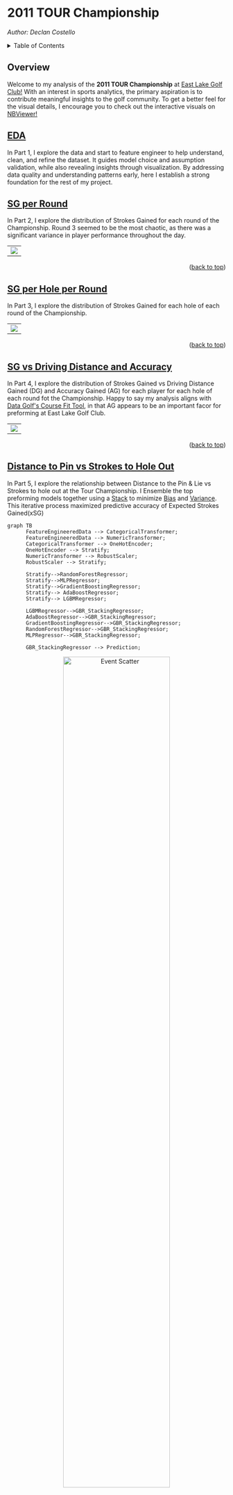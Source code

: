 <a name="readme-top"></a>
# **2011 TOUR Championship**
*Author: Declan Costello*

<!-- TABLE OF CONTENTS -->
<details>
  <summary>Table of Contents</summary>
  <ol>
    <li><a href="#Overview">Overview</a></li>
    <li><a href="#EDA">EDA</a></li>
    <li><a href="#SG-per-Round">SG per Round</a></li>
    <li><a href="#SG-per-Hole-per-Round">SG per Hole per Round</a></li>
    <li><a href="#SG-vs-Driving-Distance-and-Accuracy">SG vs Driving Distance and Accuracy</a></li>
    <li><a href="#Distance-to-Pin-vs-Strokes-to-Hole-Out">Distance to Pin vs Strokes to Hole Out</a></li>
    <li><a href="#Bayes">Bayes</a></li>
    <li><a href="#Roadmap">Roadmap</a></li>
  </ol>
</details>

## **Overview**

Welcome to my analysis of the **2011 TOUR Championship** at [East Lake Golf Club!](https://www.eastlakegolfclub.com/course/) With an interest in sports analytics, the primary aspiration is to contribute meaningful insights to the golf community. To get a better feel for the visual details, I encourage you to check out the interactive visuals on  [NBViewer!](https://nbviewer.org/github/dec1costello/Golf/tree/main/TOUR_Championship_2011/)

## [EDA](https://nbviewer.org/github/dec1costello/Golf/blob/main/TOUR_Championship_2011/EDA.ipynb)

In Part 1, I explore the data and start to feature engineer to help understand, clean, and refine the dataset. It guides model choice and assumption validation, while also revealing insights through visualization. By addressing data quality and understanding patterns early, here I establish a strong foundation for the rest of my project.

## [SG per Round](https://nbviewer.org/github/dec1costello/Golf/blob/main/TOUR_Championship_2011/StrokesGainedPerRound.ipynb)

In Part 2, I explore the distribution of Strokes Gained for each round of the Championship. Round 3 seemed to be the most chaotic, as there was a significant variance in player performance throughout the day.

<table>

<tbody>
  <tr>
    <td>
      <a href="https://nbviewer.org/github/dec1costello/Golf/blob/main/TOUR_Championship_2011/StrokesGainedPerRound.ipynb">
        <img src="https://github.com/dec1costello/Golf/assets/79241861/275e7705-7748-49e2-b9c1-e7b24d40066d" />
      </a>
    </td>
</tr>
</tbody>
</table>
<p align="right">(<a href="#readme-top">back to top</a>)</p>

## [SG per Hole per Round](https://nbviewer.org/github/dec1costello/Golf/blob/main/TOUR_Championship_2011/ImprovedStrokesGainedPerRoundPerHole.ipynb)

In Part 3, I explore the distribution of Strokes Gained for each hole of each round of the Championship.

<table>

<tbody>
  <tr>
    <td>
      <a href="https://nbviewer.org/github/dec1costello/Golf/blob/main/TOUR_Championship_2011/ImprovedStrokesGainedPerRoundPerHole.ipynb">
        <img src="https://github.com/dec1costello/Golf/assets/79241861/ff8388ff-441b-4e20-be78-2d5da0e41499" />
      </a>
    </td>
</tr>
</tbody>
</table>
<p align="right">(<a href="#readme-top">back to top</a>)</p>

## [SG vs Driving Distance and Accuracy](https://nbviewer.org/github/dec1costello/Golf/blob/main/TOUR_Championship_2011/DGvsCG.ipynb)

In Part 4, I explore the distribution of Strokes Gained vs Driving Distance Gained (DG) and Accuracy Gained (AG) for each player for each hole of each round fot the Championship. Happy to say my analysis aligns with [Data Golf's Course Fit Tool](https://datagolf.com/course-fit-tool), in that AG appears to be an important facor for preforming at East Lake Golf Club.

<table>

<tbody>
  <tr>
    <td>
      <a href="https://nbviewer.org/github/dec1costello/Golf/blob/main/TOUR_Championship_2011/DGvsCG.ipynb">
        <img src="https://github.com/dec1costello/Golf/assets/79241861/d08949ca-cf85-450b-b1a8-1054115a4781" />
      </a>
    </td>
</tr>
</tbody>
</table>


<p align="right">(<a href="#readme-top">back to top</a>)</p>

## [Distance to Pin vs Strokes to Hole Out](https://nbviewer.org/github/dec1costello/Golf/blob/main/TOUR_Championship_2011/xSG.ipynb)

In Part 5, I explore the relationship between Distance to the Pin & Lie vs Strokes to hole out at the Tour Championship. I Ensemble the top  preforming models together using a [Stack](https://scikit-learn.org/stable/modules/generated/sklearn.ensemble.StackingRegressor.html) to minimize [Bias](https://towardsdatascience.com/a-quickstart-guide-to-uprooting-model-bias-f4465c8e84bc) and [Variance](https://x.com/akshay_pachaar/status/1703757251474063861?s=20). This iterative process maximized predictive accuracy of Expected Strokes Gained(xSG)

```mermaid
graph TB
      FeatureEngineeredData --> CategoricalTransformer;
      FeatureEngineeredData --> NumericTransformer;
      CategoricalTransformer --> OneHotEncoder;
      OneHotEncoder --> Stratify;
      NumericTransformer --> RobustScaler;
      RobustScaler --> Stratify;

      Stratify-->RandomForestRegressor;
      Stratify-->MLPRegressor;
      Stratify-->GradientBoostingRegressor;
      Stratify--> AdaBoostRegressor;
      Stratify--> LGBMRegressor;

      LGBMRegressor-->GBR_StackingRegressor;
      AdaBoostRegressor-->GBR_StackingRegressor;
      GradientBoostingRegressor-->GBR_StackingRegressor;
      RandomForestRegressor-->GBR_StackingRegressor;
      MLPRegressor-->GBR_StackingRegressor;

      GBR_StackingRegressor --> Prediction;
```

<div align="center">
  <a href="https://nbviewer.org/github/dec1costello/Golf/blob/main/TOUR_Championship_2011/xSG.ipynb">
    <img src="https://github.com/dec1costello/Golf/assets/79241861/831a59c3-93fa-4717-84e5-34c8178a910c" alt="Event Scatter" style="width:70%">
  </a>
</div>
<p align="right">(<a href="#readme-top">back to top</a>)</p>

<!-- ROADMAP -->
## Roadmap

- [x] xS Stack Model Refinement
    - [ ] Create seperate putting model
    - [ ] [MLFlow Integration](https://mlflow.org/docs/latest/traditional-ml/hyperparameter-tuning-with-child-runs/notebooks/hyperparameter-tuning-with-child-runs.html)
        - [ ] [Refer To](https://medium.com/infer-qwak/building-an-end-to-end-mlops-pipeline-with-open-source-tools-d8bacbf4184f)
        - [ ] [Utilize](https://community.cloud.databricks.com/?o=5379878152283690)
        - [ ] [Watch](https://www.youtube.com/watch?v=-7XegzgjgM0&list=PLQqR_3C2fhUUkoXAcomOxcvfPwRn90U-g&index=8)
- [ ] [Bayesian Integration](https://www.pymc.io/projects/examples/en/latest/gallery.html)
    - [ ] [Refer To](https://colab.research.google.com/github/AllenDowney/ThinkBayes2/blob/master/examples/hockey.ipynb#scrollTo=B-c6bb9wO-Cs)
    - [ ] [Utilize](https://colab.research.google.com/github/AllenDowney/ThinkBayes2/)
    - [ ] [Watch](https://www.youtube.com/watch?v=Zi6N3GLUJmw)
- [ ] Drift Detection Integration
    - [ ] [Evidently](https://www.youtube.com/watch?v=L4Pv6ExBQPM) and
    - [ ] [Whylogs](https://github.com/whylabs/whylogs)
- [ ] Golf Domain Questions
    - [ ] Approach shot always #2 on par 4s? what if someone drives the green?
    - [ ] Vice versa, If a golfer hits the green on a par 3, does that contribute to fairways hit %?
    - [ ] Predicted SG with same data from that round? or against standard?
- [ ] External Data Integration
    - [ ] [Career Earnings](https://www.spotrac.com/pga/rankings/date/2023-12-12/2024-03-12/)
    - [ ] [Weather]()
- [ ] Random
    - [ ] Count flow type charts w/ Lies before adn After
    - [ ] actual sg per player
    - [ ] get water data holes in project
    - [ ] Map Data
        - [ ] expected on course per hole
        - [ ] acutall mappings with sg colored per hole
        - [ ] map holes with convex hulls


<p align="right">(<a href="#readme-top">back to top</a>)</p>
